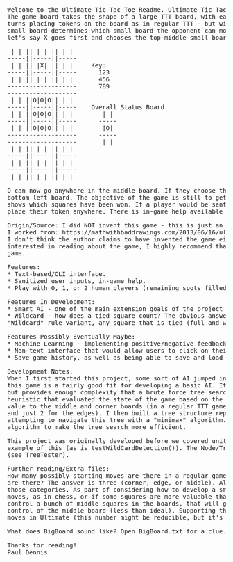 <pre>Welcome to the Ultimate Tic Tac Toe Readme. Ultimate Tic Tac Toe is a recursive version of regular tic-tac-toe ("TTT").
The game board takes the shape of a large TTT board, with each square containing its own regular TTT board. Players take
turns placing tokens on the board as in regular TTT - but with a twist. The location of the token you place within the
small board determines which small board the opponent can move in. The first player can move anywhere. For example,
let's say X goes first and chooses the top-middle small board, middle square:

 | | || | | || | |
-----||-----||-----
 | | || |X| || | |     Key:
-----||-----||-----      123
 | | || | | || | |       456
-------------------      789
-------------------
 | | ||O|O|O|| | |
-----||-----||-----    Overall Status Board
 | | ||O|O|O|| | |        | |
-----||-----||-----      -----
 | | ||O|O|O|| | |        |O|
-------------------      -----
-------------------       | |
 | | || | | || | |
-----||-----||-----
 | | || | | || | |
-----||-----||-----
 | | || | | || | |

O can now go anywhere in the middle board. If they choose the bottom left square, then X's next play would be in the
bottom left board. The objective of the game is still to get three in a row - three boards. The "Overall Status Board"
shows which squares have been won. If a player would be sent to a board that has already been won (or is full), they may
place their token anywhere. There is in-game help available with examples.

Origin/Source: I did NOT invent this game - this is just an implementation of the existing game. This is the description
I worked from: https://mathwithbaddrawings.com/2013/06/16/ultimate-tic-tac-toe/
I don't think the author claims to have invented the game either, so I don't know to whom to give credit. If you're
interested in reading about the game, I highly recommend that link. There is actually quite a bit of strategy to the
game.

Features:
* Text-based/CLI interface.
* Sanitized user inputs, in-game help.
* Play with 0, 1, or 2 human players (remaining spots filled by bots that move randomly)

Features In Development:
* Smart AI - one of the main extension goals of the project was to develop a heuristic based AI
* Wildcard - how does a tied square count? The obvious answer would be that it counts for neither player, but with the
"Wildcard" rule variant, any square that is tied (full and with no winner) counts for both players.

Features Possibly Eventually Maybe:
* Machine Learning - implementing positive/negative feedback and/or starting to map terminal game-states
* Non-text interface that would allow users to click on their desired square, and highlight possible moves.
* Save game history, as well as being able to save and load games in progress

Development Notes:
When I first started this project, some sort of AI jumped into my head as a natural extension of the project. I think
this game is a fairly good fit for developing a basic AI. It's not too complex (much less so than Chess, for example)
but provides enough complexity that a brute force tree search is highly impractical. I developed a simple symmetric
heuristic that evaluated the state of the game based on the number of boards controlled by each player, giving higher
value to the middle and corner boards (in a regular TTT game, there are 4 wins that involve the middle, 3 for corners,
and just 2 for the edges). I then built a tree structure representing the possible moves by both players. I am
attempting to navigate this tree with a "minimax" algorithm. Eventually I will try to implement an "Alpha Beta Pruning"
algorithm to make the tree search more efficient.

This project was originally developed before we covered unit testing in class. The testSmartBoardEvaluation is an
example of this (as is testWildCardDetection()). The Node/Tree structure was developed with unit tests/TDD
(see TreeTester).

Further reading/Extra files:
How many possibly starting moves are there in a regular game of Tic-Tac-Toe? Nine, right? But how many *distinct* moves
are there? The answer is three (corner, edge, or middle). All starting options are rotationally symmetrical in one of
those categories. As part of considering how to develop a smart AI, one goal is to determine if there are good starting
moves, as in chess, or if some squares are more valuable than others. This is trickier than it seems however; if you
control a bunch of middle squares in the boards, that will give you an advantage - but you will have given your opponent
control of the middle board (less than ideal). Supporting this, I have determined that there are 15 possible starting
moves in Ultimate (this number might be reducible, but it's a good start. These moves are mapped out in "moves.ods".

What does BigBoard sound like? Open BigBoard.txt for a clue.

Thanks for reading!
Paul Dennis
</pre>